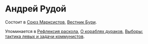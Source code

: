 # Андрей Рудой

Состоит в [Союз Марксистов](6c097a63-4450-4f8f-a419-07373e99281c.md), [Вестник Бури](cf48c845-00a2-4ef8-ba7f-73234e8ec1fd.md).

Упоминается в [Рефлексия раскола](3961fb71-7db8-44c8-b98f-30a7a892989b.md), [О кораблях дураков](bee5d569-a546-44fb-9b54-63d9cf338dbd.md), [Выборы: тактика левых и задачи коммунистов](0101655a-fd7b-4799-b9f7-1b1b508431aa.md).
